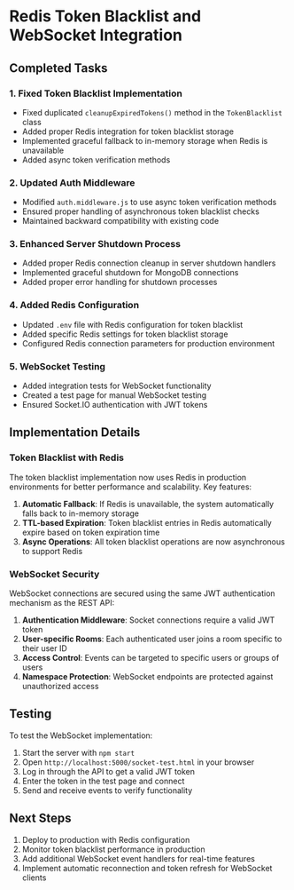 # Redis Token Blacklist and WebSocket Integration

## Completed Tasks

### 1. Fixed Token Blacklist Implementation

- Fixed duplicated `cleanupExpiredTokens()` method in the `TokenBlacklist` class
- Added proper Redis integration for token blacklist storage
- Implemented graceful fallback to in-memory storage when Redis is unavailable
- Added async token verification methods

### 2. Updated Auth Middleware

- Modified `auth.middleware.js` to use async token verification methods
- Ensured proper handling of asynchronous token blacklist checks
- Maintained backward compatibility with existing code

### 3. Enhanced Server Shutdown Process

- Added proper Redis connection cleanup in server shutdown handlers
- Implemented graceful shutdown for MongoDB connections
- Added proper error handling for shutdown processes

### 4. Added Redis Configuration

- Updated `.env` file with Redis configuration for token blacklist
- Added specific Redis settings for token blacklist storage
- Configured Redis connection parameters for production environment

### 5. WebSocket Testing

- Added integration tests for WebSocket functionality
- Created a test page for manual WebSocket testing
- Ensured Socket.IO authentication with JWT tokens

## Implementation Details

### Token Blacklist with Redis

The token blacklist implementation now uses Redis in production environments for better performance and scalability. Key features:

1. **Automatic Fallback**: If Redis is unavailable, the system automatically falls back to in-memory storage
2. **TTL-based Expiration**: Token blacklist entries in Redis automatically expire based on token expiration time
3. **Async Operations**: All token blacklist operations are now asynchronous to support Redis

### WebSocket Security

WebSocket connections are secured using the same JWT authentication mechanism as the REST API:

1. **Authentication Middleware**: Socket connections require a valid JWT token
2. **User-specific Rooms**: Each authenticated user joins a room specific to their user ID
3. **Access Control**: Events can be targeted to specific users or groups of users
4. **Namespace Protection**: WebSocket endpoints are protected against unauthorized access

## Testing

To test the WebSocket implementation:

1. Start the server with `npm start`
2. Open `http://localhost:5000/socket-test.html` in your browser
3. Log in through the API to get a valid JWT token
4. Enter the token in the test page and connect
5. Send and receive events to verify functionality

## Next Steps

1. Deploy to production with Redis configuration
2. Monitor token blacklist performance in production
3. Add additional WebSocket event handlers for real-time features
4. Implement automatic reconnection and token refresh for WebSocket clients
